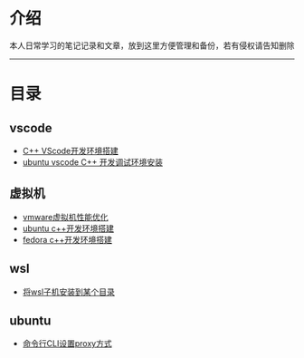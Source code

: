 
# 介绍
本人日常学习的笔记记录和文章，放到这里方便管理和备份，若有侵权请告知删除

* * *

# 目录

## vscode
* [C++ VScode开发环境搭建](vscode/win10+WSL2+Ubuntu+VScode+C++开发环境搭建.md)
* [ubuntu vscode C++ 开发调试环境安装](vscode/Ubuntu%20vscode%20C%2B%2B%E5%BC%80%E5%8F%91%E8%B0%83%E8%AF%95%E7%8E%AF%E5%A2%83%E6%90%AD%E5%BB%BA.md)

## 虚拟机
* [vmware虚拟机性能优化](vmware/vmware-optimize.md)
* [ubuntu c++开发环境搭建](vmware/ubuntu-c%2B%2Bbuild.md)
* [fedora c++开发环境搭建](vmware/fedora-c%2B%2Bbuild.md)

## wsl
* [将wsl子机安装到某个目录](wsl/wsl2-install-to-dir.md)

## ubuntu
* [命令行CLI设置proxy方式](ubuntu/set_proxy.md)
